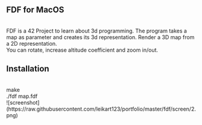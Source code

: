 <h2>FDF for MacOS</h2><br>
FDF is a 42 Project to learn about 3d programming. The program takes a map as parameter and creates its 3d representation. Render a 3D map from a 2D representation.<br>
You can rotate, increase altitude coefficient and zoom in/out.<br>
<h2>Installation</h2><br>
make<br>
./fdf map.fdf<br>
![screenshot](https://raw.githubusercontent.com/leikart123/portfolio/master/fdf/screen/2.png)
